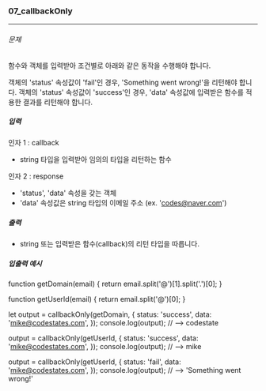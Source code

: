 ### 07_callbackOnly

***

###### 문제 

함수와 객체를 입력받아 조건별로 아래와 같은 동작을 수행해야 합니다.

객체의 'status' 속성값이 'fail'인 경우, 'Something went wrong!'을 리턴해야 합니다.
객체의 'status' 속성값이 'success'인 경우, 'data' 속성값에 입력받은 함수를 적용한 결과를 리턴해야 합니다.

##### 입력

인자 1 : callback
- string 타입을 입력받아 임의의 타입을 리턴하는 함수

인자 2 : response
- 'status', 'data' 속성을 갖는 객체
- 'data' 속성값은 string 타입의 이메일 주소 (ex. 'codes@naver.com')

##### 출력

- string 또는 입력받은 함수(callback)의 리턴 타입을 따릅니다.

##### 입출력 예시

function getDomain(email) {
  return email.split('@')[1].split('.')[0];
}

function getUserId(email) {
  return email.split('@')[0];
}

let output = callbackOnly(getDomain, {
  status: 'success',
  data: 'mike@codestates.com',
});
console.log(output); // --> codestate

output = callbackOnly(getUserId, {
  status: 'success',
  data: 'mike@codestates.com',
});
console.log(output); // --> mike

output = callbackOnly(getUserId, {
  status: 'fail',
  data: 'mike@codestates.com',
});
console.log(output); // --> 'Something went wrong!'